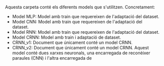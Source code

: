 Aquesta carpeta conté els diferents models que s'utilitzen. Concretament:
- Model MLP: Model amb train que requereixen de l'adaptació del dataset.
- Model CNN: Model amb train que requereixen de l'adaptació del dataset.
- Model RNN: Model amb train que requereixen de l'adaptació del dataset.
- Model CRNN: Model amb train i adaptació de dataset.
- CRNN_v1: Document que únicament conté un model CRNN.
- CRNN_v2: Document que únicament conté un model CRNN. Aquest model conté dues xarxes neuronals, una encarregada de reconèixer paraules (CNN) i l'altra encarregada de 
